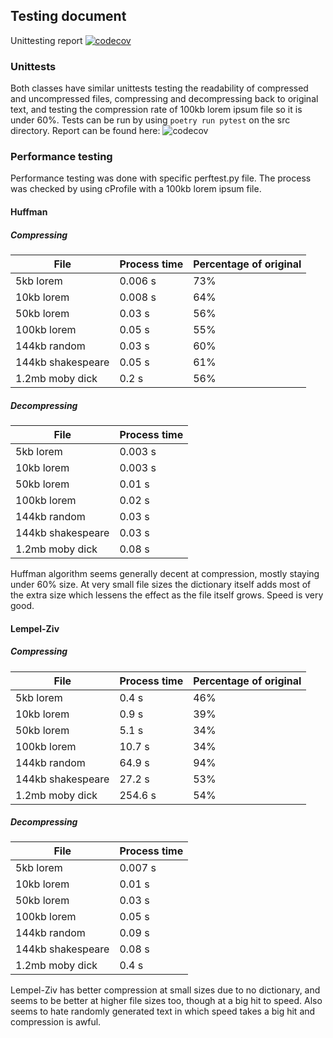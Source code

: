 ## Testing document

Unittesting report [![codecov](https://codecov.io/gh/Scarrat/tiralabra/branch/main/graph/badge.svg?token=KXH4PSGWHR)](https://codecov.io/gh/Scarrat/tiralabra)  

### Unittests
Both classes have similar unittests testing the readability of compressed and uncompressed files, compressing and decompressing back to original text, and testing the compression rate of 100kb lorem ipsum file so it is under 60%.
Tests can be run by using `poetry run pytest` on the src directory.
Report can be found here: ![codecov](https://codecov.io/gh/Scarrat/tiralabra/branch/main/graph/badge.svg?token=KXH4PSGWHR)


### Performance testing

Performance testing was done with specific perftest.py file. The process was checked by using cProfile with a 100kb lorem ipsum file.


#### Huffman
##### Compressing
| File  | Process time | Percentage of original |
| ------------- | ------------- |------------- |
| 5kb lorem  | 0.006 s  | 73% |
| 10kb lorem  | 0.008 s  | 64%  |
| 50kb lorem  | 0.03 s  | 56%  |
| 100kb lorem  | 0.05 s  | 55%  |
| 144kb random  | 0.03 s  | 60%  |
| 144kb shakespeare  | 0.05 s  | 61%  |
| 1.2mb moby dick  | 0.2 s  | 56%  |
##### Decompressing
| File  | Process time | 
| ------------- | ------------- |
| 5kb lorem  | 0.003 s  | 
| 10kb lorem  | 0.003 s  | 
| 50kb lorem  | 0.01 s  | 
| 100kb lorem  | 0.02 s  | 
| 144kb random  | 0.03 s  | 
| 144kb shakespeare  | 0.03 s | 
| 1.2mb moby dick  | 0.08 s  |

Huffman algorithm seems generally decent at compression, mostly staying under 60% size. At very small file sizes the dictionary itself adds most of the extra size which lessens the effect as the file itself grows. Speed is very good.

#### Lempel-Ziv
##### Compressing
| File  | Process time | Percentage of original |
| ------------- | ------------- |------------- |
| 5kb lorem  | 0.4 s  | 46% |
| 10kb lorem  | 0.9 s  | 39%  |
| 50kb lorem  | 5.1 s  | 34%  |
| 100kb lorem  | 10.7 s  | 34%  |
| 144kb random  | 64.9 s  | 94%  |
| 144kb shakespeare  | 27.2 s  | 53%  |
| 1.2mb moby dick  | 254.6 s  | 54%  |

##### Decompressing
| File  | Process time | 
| ------------- | ------------- |
| 5kb lorem  | 0.007 s  | 
| 10kb lorem  | 0.01 s  | 
| 50kb lorem  | 0.03 s  | 
| 100kb lorem  | 0.05 s  | 
| 144kb random  | 0.09 s  | 
| 144kb shakespeare  | 0.08 s | 
| 1.2mb moby dick  | 0.4 s  |

Lempel-Ziv has better compression at small sizes due to no dictionary, and seems to be better at higher file sizes too, though at a big hit to speed. Also seems to hate randomly generated text in which speed takes a big hit and compression is awful.



